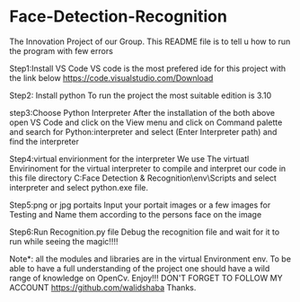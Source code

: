 # Face-Detection-Recognition
The Innovation Project of our Group. This README file is to tell u how to run the program with few errors
 
Step1:Install VS Code
 VS code is the most prefered ide for this project with the link below
 https://code.visualstudio.com/Download
 
Step2: Install python
 To run the project the most suitable edition is 3.10
 
step3:Choose Python Interpreter
 After the installation of the both above open VS Code and click on the View menu and click on Command palette and search for Python:interpreter and select 
 (Enter Interpreter path) and find the interpreter
 
Step4:virtual envirionment for the interpreter
 We use The virtuatl Envirinoment for the virtual interpreter to compile and interpret our code in this file directory
 C:Face Detection & Recognition\env\Scripts and select interpreter and select python.exe file.
 
Step5:png or jpg portaits
 Input your portait images or a few images for Testing and Name them according to the persons face on the image
 
Step6:Run Recognition.py file 
Debug the recognition file and wait for it to run while seeing the magic!!!!

Note*: all the modules and libraries are in the virtual Environment env.
      To be able to have a full understanding of the project one should have a wild range of knowledge on OpenCv.
      Enjoy!!!
      DON'T FORGET TO FOLLOW MY ACCOUNT https://github.com/walidshaba Thanks.
